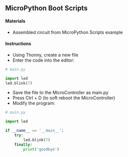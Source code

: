 ## MicroPython Boot Scripts

#### Materials
 - Assembled circuit from MicroPython Scripts example

#### Instructions
 - Using Thonny, create a new file
 - Enter the code into the editor:
```Python
# main.py

import led
led.blink(7)
```
 - Save the file to the MicroController as main.py
 - Press Ctrl + D (to soft reboot the MicroController)
 - Modify the program:
```Python
# main.py

import led

if __name__ == '__main__':
    try:
        led.blink(7)
    finally:
        print('goodbye')
```
